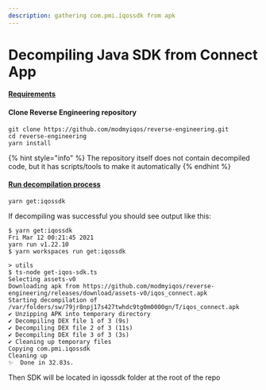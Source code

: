 ```yaml
---
description: gathering com.pmi.iqossdk from apk
---
```


# Decompiling Java SDK from Connect App

#### [Requirements](https://github.com/modmyiqos/reverse-engineering#requirements)

#### Clone Reverse Engineering repository

```
git clone https://github.com/modmyiqos/reverse-engineering.git
cd reverse-engineering
yarn install
```

{% hint style="info" %}
The repository itself does not contain decompiled code, but it has scripts/tools to make it automatically
{% endhint %}

#### [Run decompilation process](https://github.com/modmyiqos/reverse-engineering#get-compmiiqossdk)

```text
yarn get:iqossdk
```

If decompiling was successful you should see output like this:

```text
$ yarn get:iqossdk                                                       Fri Mar 12 00:21:45 2021
yarn run v1.22.10
$ yarn workspaces run get:iqossdk

> utils
$ ts-node get-iqos-sdk.ts
Selecting assets-v0
Downloading apk from https://github.com/modmyiqos/reverse-engineering/releases/download/assets-v0/iqos_connect.apk
Starting decompilation of /var/folders/sw/79jr8npj17s427twhdc9tg0m0000gn/T/iqos_connect.apk
✔ Unzipping APK into temporary directory
✔ Decompiling DEX file 1 of 3 (9s)
✔ Decompiling DEX file 2 of 3 (11s)
✔ Decompiling DEX file 3 of 3 (3s)
✔ Cleaning up temporary files
Copying com.pmi.iqossdk
Cleaning up
✨  Done in 32.83s.
```

Then SDK will be located in iqossdk folder at the root of the repo

